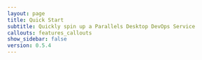 ```yaml
---
layout: page
title: Quick Start
subtitle: Quickly spin up a Parallels Desktop DevOps Service
callouts: features_callouts
show_sidebar: false
version: 0.5.4
---
```

